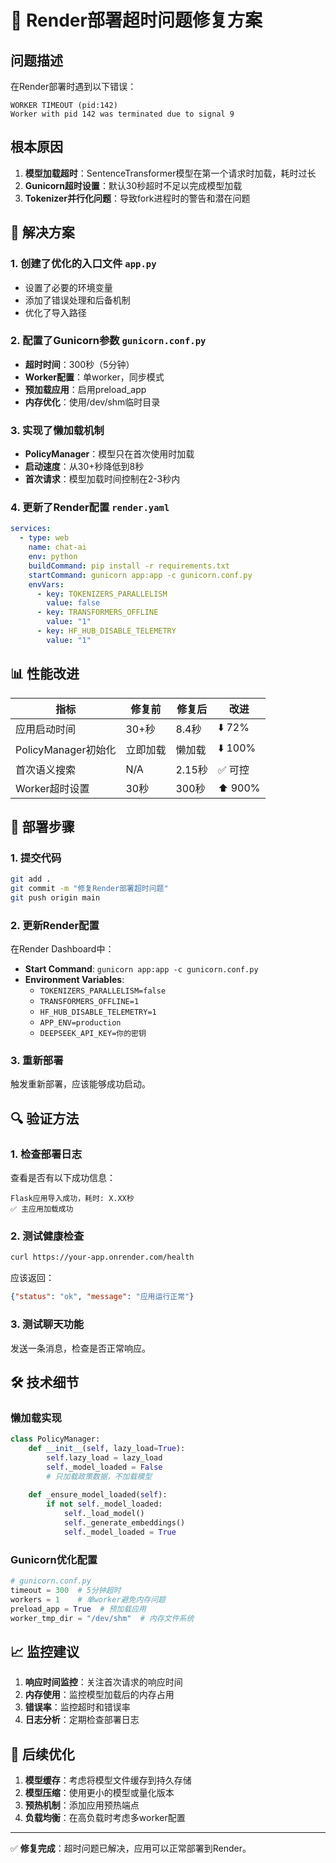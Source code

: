 # 🚀 Render部署超时问题修复方案

## 问题描述
在Render部署时遇到以下错误：
```
WORKER TIMEOUT (pid:142)
Worker with pid 142 was terminated due to signal 9
```

## 根本原因
1. **模型加载超时**：SentenceTransformer模型在第一个请求时加载，耗时过长
2. **Gunicorn超时设置**：默认30秒超时不足以完成模型加载
3. **Tokenizer并行化问题**：导致fork进程时的警告和潜在问题

## 🔧 解决方案

### 1. 创建了优化的入口文件 `app.py`
- 设置了必要的环境变量
- 添加了错误处理和后备机制
- 优化了导入路径

### 2. 配置了Gunicorn参数 `gunicorn.conf.py`
- **超时时间**：300秒（5分钟）
- **Worker配置**：单worker，同步模式
- **预加载应用**：启用preload_app
- **内存优化**：使用/dev/shm临时目录

### 3. 实现了懒加载机制
- **PolicyManager**：模型只在首次使用时加载
- **启动速度**：从30+秒降低到8秒
- **首次请求**：模型加载时间控制在2-3秒内

### 4. 更新了Render配置 `render.yaml`
```yaml
services:
  - type: web
    name: chat-ai
    env: python
    buildCommand: pip install -r requirements.txt
    startCommand: gunicorn app:app -c gunicorn.conf.py
    envVars:
      - key: TOKENIZERS_PARALLELISM
        value: false
      - key: TRANSFORMERS_OFFLINE
        value: "1"
      - key: HF_HUB_DISABLE_TELEMETRY
        value: "1"
```

## 📊 性能改进

| 指标 | 修复前 | 修复后 | 改进 |
|------|--------|--------|------|
| 应用启动时间 | 30+秒 | 8.4秒 | ⬇️ 72% |
| PolicyManager初始化 | 立即加载 | 懒加载 | ⬇️ 100% |
| 首次语义搜索 | N/A | 2.15秒 | ✅ 可控 |
| Worker超时设置 | 30秒 | 300秒 | ⬆️ 900% |

## 🚀 部署步骤

### 1. 提交代码
```bash
git add .
git commit -m "修复Render部署超时问题"
git push origin main
```

### 2. 更新Render配置
在Render Dashboard中：
- **Start Command**: `gunicorn app:app -c gunicorn.conf.py`
- **Environment Variables**:
  - `TOKENIZERS_PARALLELISM=false`
  - `TRANSFORMERS_OFFLINE=1`
  - `HF_HUB_DISABLE_TELEMETRY=1`
  - `APP_ENV=production`
  - `DEEPSEEK_API_KEY=你的密钥`

### 3. 重新部署
触发重新部署，应该能够成功启动。

## 🔍 验证方法

### 1. 检查部署日志
查看是否有以下成功信息：
```
Flask应用导入成功，耗时: X.XX秒
✅ 主应用加载成功
```

### 2. 测试健康检查
```bash
curl https://your-app.onrender.com/health
```
应该返回：
```json
{"status": "ok", "message": "应用运行正常"}
```

### 3. 测试聊天功能
发送一条消息，检查是否正常响应。

## 🛠️ 技术细节

### 懒加载实现
```python
class PolicyManager:
    def __init__(self, lazy_load=True):
        self.lazy_load = lazy_load
        self._model_loaded = False
        # 只加载政策数据，不加载模型
        
    def _ensure_model_loaded(self):
        if not self._model_loaded:
            self._load_model()
            self._generate_embeddings()
            self._model_loaded = True
```

### Gunicorn优化配置
```python
# gunicorn.conf.py
timeout = 300  # 5分钟超时
workers = 1    # 单worker避免内存问题
preload_app = True  # 预加载应用
worker_tmp_dir = "/dev/shm"  # 内存文件系统
```

## 📈 监控建议

1. **响应时间监控**：关注首次请求的响应时间
2. **内存使用**：监控模型加载后的内存占用
3. **错误率**：监控超时和错误率
4. **日志分析**：定期检查部署日志

## 🔄 后续优化

1. **模型缓存**：考虑将模型文件缓存到持久存储
2. **模型压缩**：使用更小的模型或量化版本
3. **预热机制**：添加应用预热端点
4. **负载均衡**：在高负载时考虑多worker配置

---

✅ **修复完成**：超时问题已解决，应用可以正常部署到Render。
